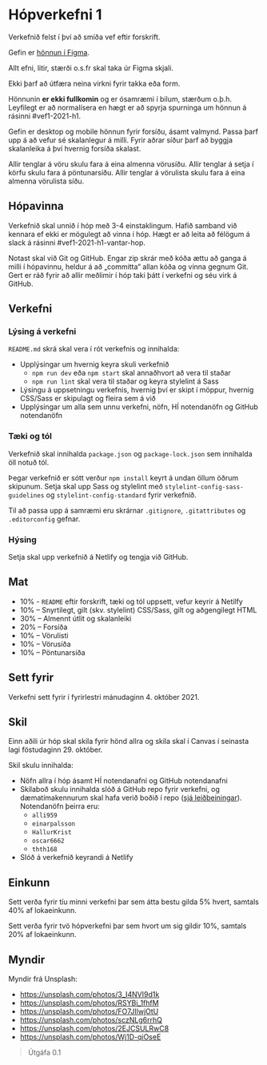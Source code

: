 # Hópverkefni 1

Verkefnið felst í því að smíða vef eftir forskrift.

Gefin er [hönnun í Figma](https://www.figma.com/file/FjymA3lRoi49h83WgAccEw/Hópverkefni-1?node-id=0%3A1).

Allt efni, litir, stærði o.s.fr skal taka úr Figma skjali.

Ekki þarf að útfæra neina virkni fyrir takka eða form.

Hönnunin **er ekki fullkomin** og er ósamræmi í bilum, stærðum o.þ.h. Leyfilegt er að normalísera en hægt er að spyrja spurninga um hönnun á rásinni #vef1-2021-h1.

Gefin er desktop og mobile hönnun fyrir forsíðu, ásamt valmynd. Passa þarf upp á að vefur sé skalanlegur á milli. Fyrir aðrar síður þarf að byggja skalanleika á því hvernig forsíða skalast.

Allir tenglar á vöru skulu fara á eina almenna vörusíðu. Allir tenglar á setja í körfu skulu fara á pöntunarsíðu. Allir tenglar á vörulista skulu fara á eina almenna vörulista síðu.

## Hópavinna

Verkefnið skal unnið í hóp með 3-4 einstaklingum. Hafið samband við kennara ef ekki er mögulegt að vinna í hóp. Hægt er að leita að félögum á slack á rásinni #vef1-2021-h1-vantar-hop.

Notast skal við Git og GitHub. Engar zip skrár með kóða ættu að ganga á milli í hópavinnu, heldur á að „committa“ allan kóða og vinna gegnum Git. Gert er ráð fyrir að allir meðlimir í hóp taki þátt í verkefni og séu virk á GitHub.

## Verkefni

### Lýsing á verkefni

`README.md` skrá skal vera í rót verkefnis og innihalda:

* Upplýsingar um hvernig keyra skuli verkefnið
  * `npm run dev` eða `npm start` skal annaðhvort að vera til staðar
  * `npm run lint` skal vera til staðar og keyra stylelint á Sass
* Lýsingu á uppsetningu verkefnis, hvernig því er skipt í möppur, hvernig CSS/Sass er skipulagt og fleira sem á við
* Upplýsingar um alla sem unnu verkefni, nöfn, HÍ notendanöfn og GitHub notendanöfn

### Tæki og tól

Verkefnið skal innihalda `package.json` og `package-lock.json` sem innihalda öll notuð tól.

Þegar verkefnið er sótt verður `npm install` keyrt á undan öllum öðrum skipunum.
Setja skal upp Sass og stylelint með `stylelint-config-sass-guidelines` og `stylelint-config-standard` fyrir verkefnið.

Til að passa upp á samræmi eru skrárnar `.gitignore`, `.gitattributes` og `.editorconfig` gefnar.

### Hýsing

Setja skal upp verkefnið á Netlify og tengja við GitHub.

## Mat

* 10% - `README` eftir forskrift, tæki og tól uppsett, vefur keyrir á Netilfy
* 10% – Snyrtilegt, gilt (skv. stylelint) CSS/Sass, gilt og aðgengilegt HTML
* 30% – Almennt útlit og skalanleiki
* 20% – Forsíða
* 10% – Vörulisti
* 10% – Vörusíða
* 10% – Pöntunarsíða

## Sett fyrir

Verkefni sett fyrir í fyrirlestri mánudaginn 4. október 2021.

## Skil

Einn aðili úr hóp skal skila fyrir hönd allra og skila skal í Canvas í seinasta lagi föstudaginn 29. október.

Skil skulu innihalda:

* Nöfn allra í hóp ásamt HÍ notendanafni og GitHub notendanafni
* Skilaboð skulu innihalda slóð á GitHub repo fyrir verkefni, og dæmatímakennurum skal hafa verið boðið í repo ([sjá leiðbeiningar](https://docs.github.com/en/free-pro-team@latest/github/setting-up-and-managing-your-github-user-account/inviting-collaborators-to-a-personal-repository)). Notendanöfn þeirra eru:
  * `alli959`
  * `einarpalsson`
  * `HallurKrist`
  * `oscar6662`
  * `thth168`
* Slóð á verkefnið keyrandi á Netlify

## Einkunn

Sett verða fyrir tíu minni verkefni þar sem átta bestu gilda 5% hvert, samtals 40% af lokaeinkunn.

Sett verða fyrir tvö hópverkefni þar sem hvort um sig gildir 10%, samtals 20% af lokaeinkunn.

## Myndir

Myndir frá Unsplash:

* <https://unsplash.com/photos/3_I4NVI9d1k>
* <https://unsplash.com/photos/RSYBi_1fhfM>
* <https://unsplash.com/photos/FO7JIlwjOtU>
* <https://unsplash.com/photos/sczNLg6rrhQ>
* <https://unsplash.com/photos/2EJCSULRwC8>
* <https://unsplash.com/photos/Wj1D-qiOseE>

> Útgáfa 0.1
